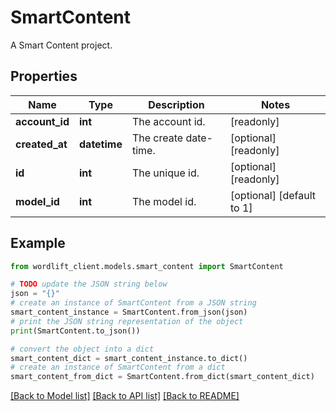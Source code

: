 # SmartContent

A Smart Content project.

## Properties

Name | Type | Description | Notes
------------ | ------------- | ------------- | -------------
**account_id** | **int** | The account id. | [readonly] 
**created_at** | **datetime** | The create date-time. | [optional] [readonly] 
**id** | **int** | The unique id. | [optional] [readonly] 
**model_id** | **int** | The model id. | [optional] [default to 1]

## Example

```python
from wordlift_client.models.smart_content import SmartContent

# TODO update the JSON string below
json = "{}"
# create an instance of SmartContent from a JSON string
smart_content_instance = SmartContent.from_json(json)
# print the JSON string representation of the object
print(SmartContent.to_json())

# convert the object into a dict
smart_content_dict = smart_content_instance.to_dict()
# create an instance of SmartContent from a dict
smart_content_from_dict = SmartContent.from_dict(smart_content_dict)
```
[[Back to Model list]](../README.md#documentation-for-models) [[Back to API list]](../README.md#documentation-for-api-endpoints) [[Back to README]](../README.md)


